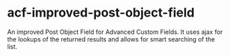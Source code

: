 acf-improved-post-object-field
==============================

An improved Post Object Field for Advanced Custom Fields. It uses ajax for the lookups of the returned results and allows for smart searching of the list.
